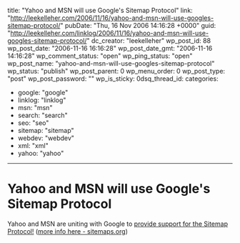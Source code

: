 title: "Yahoo and MSN will use Google's Sitemap Protocol"
link: "http://leekelleher.com/2006/11/16/yahoo-and-msn-will-use-googles-sitemap-protocol/"
pubDate: "Thu, 16 Nov 2006 14:16:28 +0000"
guid: "http://leekelleher.com/linklog/2006/11/16/yahoo-and-msn-will-use-googles-sitemap-protocol/"
dc_creator: "leekelleher"
wp_post_id: 88
wp_post_date: "2006-11-16 16:16:28"
wp_post_date_gmt: "2006-11-16 14:16:28"
wp_comment_status: "open"
wp_ping_status: "open"
wp_post_name: "yahoo-and-msn-will-use-googles-sitemap-protocol"
wp_status: "publish"
wp_post_parent: 0
wp_menu_order: 0
wp_post_type: "post"
wp_post_password: ""
wp_is_sticky: 0dsq_thread_id: 
categories:
  - google: "google"
  - linklog: "linklog"
  - msn: "msn"
  - search: "search"
  - seo: "seo"
  - sitemap: "sitemap"
  - webdev: "webdev"
  - xml: "xml"
  - yahoo: "yahoo"

---

# Yahoo and MSN will use Google's Sitemap Protocol

Yahoo and MSN are uniting with Google to <a href="http://googlewebmastercentral.blogspot.com/2006/11/joint-support-for-sitemap-protocol.html">provide support for the Sitemap Protocol!</a> (<a href="http://www.sitemaps.org/">more info here - sitemaps.org</a>)